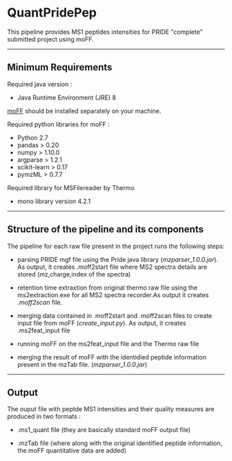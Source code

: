 # QuantPridePep
This pipeline provides MS1 peptides intensities for PRIDE "complete" submitted project using moFF.

---


## Minimum Requirements ##

Required java version :
- Java Runtime Environment (JRE) 8


 [moFF](https://github.com/compomics/moFF/tree/multipr_rawfilereader) should be installed separately on your machine.


Required python libraries for moFF :
- Python 2.7
- pandas  > 0.20
- numpy > 1.10.0
- argparse > 1.2.1 
- scikit-learn > 0.17
- pymzML > 0.7.7

Required library for MSFilereader by Thermo 
- mono library version 4.2.1
 
---


## Structure of the pipeline and its components  ##

The pipeline for each raw file present in the project runs the following steps:
- parsing PRIDE mgf file using the Pride java library (*mzparser_1.0.0.jar*).  As output, it creates .moff2start file where MS2 spectra details are stored (mz,charge,index of the spectra)  
- retention time extraxtion from original thermo raw file using the ms2extraction.exe for all MS2 spectra recorder.As output it creates *.moff2scan* file.
- merging data contained in .moff2start and .moff2scan files to create input file from moFF (*create_input.py*). As output, it creates .ms2feat_input file 
- running moFF on the ms2feat_input file  and the Thermo raw file

- merging the result of moFF with the identidied peptide information present in the mzTab file. (*mzparser_1.0.0.jar*) 

---

## Output ##


The ouput file  with peptde MS1 intensities and their quality measures are produced  in two formats :
- .ms1_quant file (they are basically standard moFF output file)

- .mzTab file (where along with the original identified peptide information, the moFF quantitative data are added)


